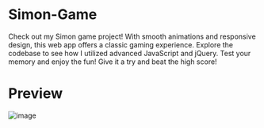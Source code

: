 # Simon-Game
Check out my Simon game project! With smooth animations and responsive design, this web app offers a classic gaming experience. Explore the codebase to see how I utilized advanced JavaScript and jQuery. Test your memory and enjoy the fun! Give it a try and beat the high score!

# Preview
![image](https://github.com/user-attachments/assets/6bb42a0b-0d54-43d0-afde-8c5e7003bc39)
